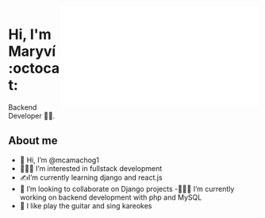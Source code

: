 

<!---
mcamachog1/mcamachog1 is a ✨ special ✨ repository because its `README.md` (this file) appears on your GitHub profile.
You can click the Preview link to take a look at your changes.
--->

<a href="https://linkedin.com/in/maryvicamacho/" target="_blank" rel="noopener noreferrer">
	<img align="right" src="https://github.com/ArielCalisaya/ArielCalisaya/blob/main/greeting.svg" width="400" height="200" alt="Click here!!!">
</a>

# Hi, I'm Maryví :octocat:

Backend Developer  :man_technologist:.

## About me 
- 👋 Hi, I’m @mcamachog1
- 👩🏻‍🔬 I’m interested in fullstack development
- ✍️I’m currently learning django and react.js
- 👀 I’m looking to collaborate on Django projects 
-🏻‍👷‍♀️ I’m currently working on backend development with php and MySQL
- 💞️ I like play the guitar and sing kareokes
